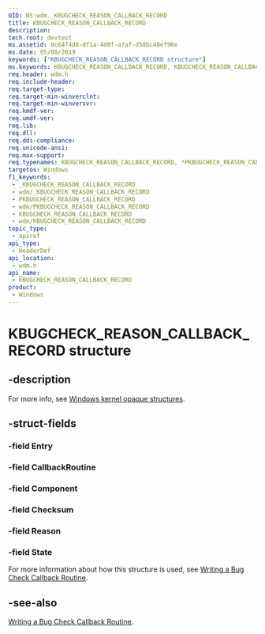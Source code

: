 ```yaml
---
UID: NS:wdm._KBUGCHECK_REASON_CALLBACK_RECORD
title: KBUGCHECK_REASON_CALLBACK_RECORD
description: 
tech.root: devtest
ms.assetid: 0c64f4d8-df1a-4d8f-a7af-d58bc48ef96e
ms.date: 05/08/2019
keywords: ["KBUGCHECK_REASON_CALLBACK_RECORD structure"]
ms.keywords: KBUGCHECK_REASON_CALLBACK_RECORD, KBUGCHECK_REASON_CALLBACK_RECORD, *PKBUGCHECK_REASON_CALLBACK_RECORD,
req.header: wdm.h
req.include-header: 
req.target-type: 
req.target-min-winverclnt: 
req.target-min-winversvr: 
req.kmdf-ver: 
req.umdf-ver: 
req.lib: 
req.dll: 
req.ddi-compliance: 
req.unicode-ansi: 
req.max-support: 
req.typenames: KBUGCHECK_REASON_CALLBACK_RECORD, *PKBUGCHECK_REASON_CALLBACK_RECORD
targetos: Windows
f1_keywords:
 - _KBUGCHECK_REASON_CALLBACK_RECORD
 - wdm/_KBUGCHECK_REASON_CALLBACK_RECORD
 - PKBUGCHECK_REASON_CALLBACK_RECORD
 - wdm/PKBUGCHECK_REASON_CALLBACK_RECORD
 - KBUGCHECK_REASON_CALLBACK_RECORD
 - wdm/KBUGCHECK_REASON_CALLBACK_RECORD
topic_type:
 - apiref
api_type:
 - HeaderDef
api_location:
 - wdm.h
api_name:
 - KBUGCHECK_REASON_CALLBACK_RECORD
product:
 - Windows
---
```


# KBUGCHECK_REASON_CALLBACK_RECORD structure


## -description

For more info, see [Windows kernel opaque structures](/windows-hardware/drivers/kernel/eprocess).

## -struct-fields

### -field Entry

### -field CallbackRoutine

### -field Component

### -field Checksum

### -field Reason

### -field State

For more information about how this structure is used, see <a href="/windows-hardware/drivers/kernel/writing-a-bug-check-callback-routine">Writing a Bug Check Callback Routine</a>.

## -see-also

<a href="/windows-hardware/drivers/kernel/writing-a-bug-check-callback-routine">Writing a Bug Check Callback Routine</a>.